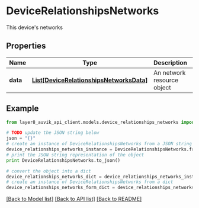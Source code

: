 # DeviceRelationshipsNetworks

This device's networks

## Properties
Name | Type | Description | Notes
------------ | ------------- | ------------- | -------------
**data** | [**List[DeviceRelationshipsNetworksData]**](DeviceRelationshipsNetworksData.md) | An network resource object | [optional] 

## Example

```python
from layer8_auvik_api_client.models.device_relationships_networks import DeviceRelationshipsNetworks

# TODO update the JSON string below
json = "{}"
# create an instance of DeviceRelationshipsNetworks from a JSON string
device_relationships_networks_instance = DeviceRelationshipsNetworks.from_json(json)
# print the JSON string representation of the object
print DeviceRelationshipsNetworks.to_json()

# convert the object into a dict
device_relationships_networks_dict = device_relationships_networks_instance.to_dict()
# create an instance of DeviceRelationshipsNetworks from a dict
device_relationships_networks_form_dict = device_relationships_networks.from_dict(device_relationships_networks_dict)
```
[[Back to Model list]](../README.md#documentation-for-models) [[Back to API list]](../README.md#documentation-for-api-endpoints) [[Back to README]](../README.md)


